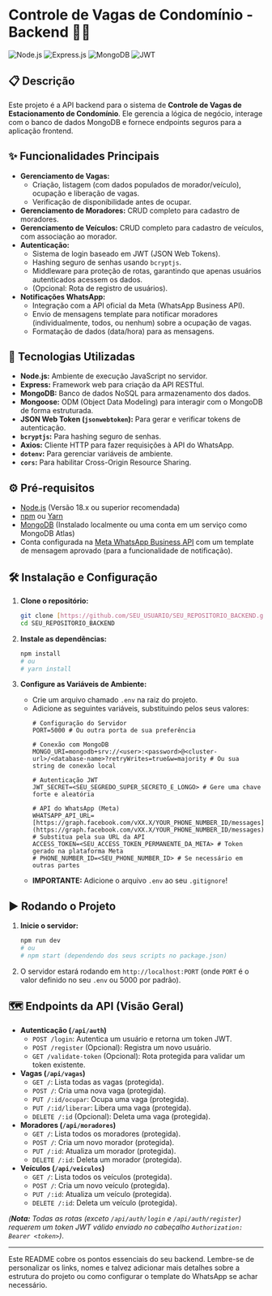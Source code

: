 # Controle de Vagas de Condomínio - Backend 🏢🚗

![Node.js](https://img.shields.io/badge/Node.js-339933?style=for-the-badge&logo=nodedotjs&logoColor=white) ![Express.js](https://img.shields.io/badge/Express.js-000000?style=for-the-badge&logo=express&logoColor=white) ![MongoDB](https://img.shields.io/badge/MongoDB-4EA94B?style=for-the-badge&logo=mongodb&logoColor=white) ![JWT](https://img.shields.io/badge/JWT-000000?style=for-the-badge&logo=jsonwebtokens&logoColor=white)

## 📋 Descrição

Este projeto é a API backend para o sistema de **Controle de Vagas de Estacionamento de Condomínio**. Ele gerencia a lógica de negócio, interage com o banco de dados MongoDB e fornece endpoints seguros para a aplicação frontend.

## ✨ Funcionalidades Principais

* **Gerenciamento de Vagas:**
    * Criação, listagem (com dados populados de morador/veículo), ocupação e liberação de vagas.
    * Verificação de disponibilidade antes de ocupar.
* **Gerenciamento de Moradores:** CRUD completo para cadastro de moradores.
* **Gerenciamento de Veículos:** CRUD completo para cadastro de veículos, com associação ao morador.
* **Autenticação:**
    * Sistema de login baseado em JWT (JSON Web Tokens).
    * Hashing seguro de senhas usando `bcryptjs`.
    * Middleware para proteção de rotas, garantindo que apenas usuários autenticados acessem os dados.
    * (Opcional: Rota de registro de usuários).
* **Notificações WhatsApp:**
    * Integração com a API oficial da Meta (WhatsApp Business API).
    * Envio de mensagens template para notificar moradores (individualmente, todos, ou nenhum) sobre a ocupação de vagas.
    * Formatação de dados (data/hora) para as mensagens.

## 🚀 Tecnologias Utilizadas

* **Node.js:** Ambiente de execução JavaScript no servidor.
* **Express:** Framework web para criação da API RESTful.
* **MongoDB:** Banco de dados NoSQL para armazenamento dos dados.
* **Mongoose:** ODM (Object Data Modeling) para interagir com o MongoDB de forma estruturada.
* **JSON Web Token (`jsonwebtoken`):** Para gerar e verificar tokens de autenticação.
* **`bcryptjs`:** Para hashing seguro de senhas.
* **Axios:** Cliente HTTP para fazer requisições à API do WhatsApp.
* **`dotenv`:** Para gerenciar variáveis de ambiente.
* **`cors`:** Para habilitar Cross-Origin Resource Sharing.

## ⚙️ Pré-requisitos

* [Node.js](https://nodejs.org/) (Versão 18.x ou superior recomendada)
* [npm](https://www.npmjs.com/) ou [Yarn](https://yarnpkg.com/)
* [MongoDB](https://www.mongodb.com/try/download/community) (Instalado localmente ou uma conta em um serviço como MongoDB Atlas)
* Conta configurada na [Meta WhatsApp Business API](https://developers.facebook.com/docs/whatsapp/cloud-api/) com um template de mensagem aprovado (para a funcionalidade de notificação).

## 🛠️ Instalação e Configuração

1.  **Clone o repositório:**
    ```bash
    git clone [https://github.com/SEU_USUARIO/SEU_REPOSITORIO_BACKEND.git](https://github.com/SEU_USUARIO/SEU_REPOSITORIO_BACKEND.git)
    cd SEU_REPOSITORIO_BACKEND
    ```

2.  **Instale as dependências:**
    ```bash
    npm install
    # ou
    # yarn install
    ```

3.  **Configure as Variáveis de Ambiente:**
    * Crie um arquivo chamado `.env` na raiz do projeto.
    * Adicione as seguintes variáveis, substituindo pelos seus valores:
        ```.env
        # Configuração do Servidor
        PORT=5000 # Ou outra porta de sua preferência

        # Conexão com MongoDB
        MONGO_URI=mongodb+srv://<user>:<password>@<cluster-url>/<database-name>?retryWrites=true&w=majority # Ou sua string de conexão local

        # Autenticação JWT
        JWT_SECRET=<SEU_SEGREDO_SUPER_SECRETO_E_LONGO> # Gere uma chave forte e aleatória

        # API do WhatsApp (Meta)
        WHATSAPP_API_URL=[https://graph.facebook.com/vXX.X/YOUR_PHONE_NUMBER_ID/messages](https://graph.facebook.com/vXX.X/YOUR_PHONE_NUMBER_ID/messages) # Substitua pela sua URL da API
        ACCESS_TOKEN=<SEU_ACCESS_TOKEN_PERMANENTE_DA_META> # Token gerado na plataforma Meta
        # PHONE_NUMBER_ID=<SEU_PHONE_NUMBER_ID> # Se necessário em outras partes
        ```
    * **IMPORTANTE:** Adicione o arquivo `.env` ao seu `.gitignore`!

## ▶️ Rodando o Projeto

1.  **Inicie o servidor:**
    ```bash
    npm run dev
    # ou
    # npm start (dependendo dos seus scripts no package.json)
    ```
2.  O servidor estará rodando em `http://localhost:PORT` (onde `PORT` é o valor definido no seu `.env` ou 5000 por padrão).

## 🗺️ Endpoints da API (Visão Geral)

* **Autenticação (`/api/auth`)**
    * `POST /login`: Autentica um usuário e retorna um token JWT.
    * `POST /register` (Opcional): Registra um novo usuário.
    * `GET /validate-token` (Opcional): Rota protegida para validar um token existente.
* **Vagas (`/api/vagas`)**
    * `GET /`: Lista todas as vagas (protegida).
    * `POST /`: Cria uma nova vaga (protegida).
    * `PUT /:id/ocupar`: Ocupa uma vaga (protegida).
    * `PUT /:id/liberar`: Libera uma vaga (protegida).
    * `DELETE /:id` (Opcional): Deleta uma vaga (protegida).
* **Moradores (`/api/moradores`)**
    * `GET /`: Lista todos os moradores (protegida).
    * `POST /`: Cria um novo morador (protegida).
    * `PUT /:id`: Atualiza um morador (protegida).
    * `DELETE /:id`: Deleta um morador (protegida).
* **Veículos (`/api/veiculos`)**
    * `GET /`: Lista todos os veículos (protegida).
    * `POST /`: Cria um novo veículo (protegida).
    * `PUT /:id`: Atualiza um veículo (protegida).
    * `DELETE /:id`: Deleta um veículo (protegida).

*(**Nota:** Todas as rotas (exceto `/api/auth/login` e `/api/auth/register`) requerem um token JWT válido enviado no cabeçalho `Authorization: Bearer <token>`)*.

---

Este README cobre os pontos essenciais do seu backend. Lembre-se de personalizar os links, nomes e talvez adicionar mais detalhes sobre a estrutura do projeto ou como configurar o template do WhatsApp se achar necessário.